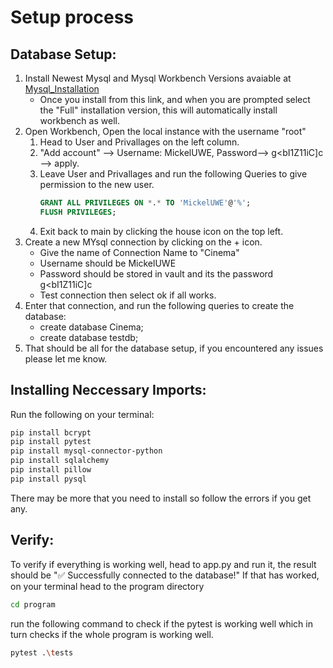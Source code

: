 # Setup process

## Database Setup:
1. Install Newest Mysql and Mysql Workbench Versions avaiable at [Mysql_Installation](https://dev.mysql.com/downloads/file/?id=536788) 
    - Once you install from this link, and when you are prompted select the "Full" installation version, this will automatically install workbench as well.
2. Open Workbench, Open the local instance with the username "root" 
    1. Head to User and Privallages on the left column.
    2. "Add account" --> Username: MickelUWE, Password--> g<bI1Z11iC]c --> apply.
    3. Leave User and Privallages and run the following Queries to give permission to the new user.
        ```sql
        GRANT ALL PRIVILEGES ON *.* TO 'MickelUWE'@'%';
        FLUSH PRIVILEGES;
        ```
    4. Exit back to main by clicking the house icon on the top left.
3. Create a new MYsql connection by clicking on the + icon.
    - Give the name of Connection Name to "Cinema"
    - Username should be MickelUWE
    - Password should be stored in vault and its the password g<bI1Z11iC]c
    - Test connection then select ok if all works.
4. Enter that connection, and run the following queries to create the database:
    - create database Cinema;
    - create database testdb;
5. That should be all for the database setup, if you encountered any issues please let me know.

## Installing Neccessary Imports:
Run the following on your terminal:
```bash
pip install bcrypt
pip install pytest
pip install mysql-connector-python
pip install sqlalchemy
pip install pillow
pip install pysql
```
There may be more that you need to install so follow the errors if you get any.

## Verify:
To verify if everything is working well, head to app.py and run it, the result should be "✅ Successfully connected to the database!"
If that has worked, on your terminal head to the program directory
```bash
cd program
```
run the following command to check if the pytest is working well which in turn checks if the whole program is working well.
```bash
pytest .\tests
```